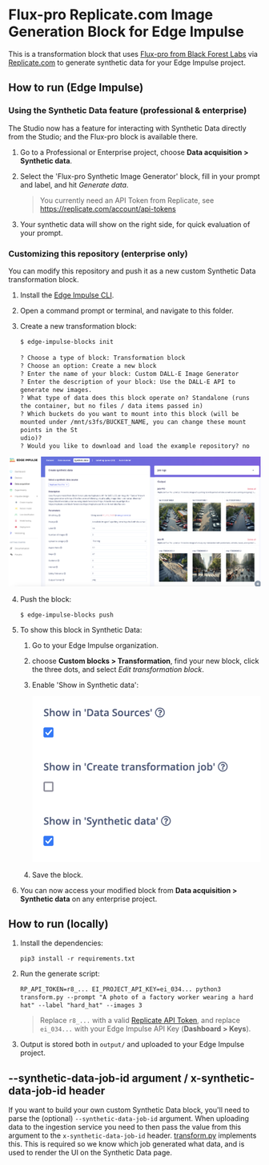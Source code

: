 # Flux-pro Replicate.com Image Generation Block for Edge Impulse

This is a transformation block that uses [Flux-pro from Black Forest Labs](https://blackforestlabs.ai/announcing-black-forest-labs/) via [Replicate.com](https://replicate.com/black-forest-labs/flux-pro) to generate synthetic data for your Edge Impulse project.

## How to run (Edge Impulse)

### Using the Synthetic Data feature (professional & enterprise)

The Studio now has a feature for interacting with Synthetic Data directly from the Studio; and the Flux-pro block is available there.

1. Go to a Professional or Enterprise project, choose **Data acquisition > Synthetic data**.
2. Select the 'Flux-pro Synthetic Image Generator' block, fill in your prompt and label, and hit *Generate data*.

    > You currently need an API Token from Replicate, see https://replicate.com/account/api-tokens

3. Your synthetic data will show on the right side, for quick evaluation of your prompt.

### Customizing this repository (enterprise only)

You can modify this repository and push it as a new custom Synthetic Data transformation block.

1. Install the [Edge Impulse CLI](https://docs.edgeimpulse.com/docs/tools/edge-impulse-cli).
2. Open a command prompt or terminal, and navigate to this folder.
3. Create a new transformation block:

    ```
    $ edge-impulse-blocks init

    ? Choose a type of block: Transformation block
    ? Choose an option: Create a new block
    ? Enter the name of your block: Custom DALL-E Image Generator
    ? Enter the description of your block: Use the DALL-E API to generate new images.
    ? What type of data does this block operate on? Standalone (runs the container, but no files / data items passed in)
    ? Which buckets do you want to mount into this block (will be mounted under /mnt/s3fs/BUCKET_NAME, you can change these mount points in the St
    udio)?
    ? Would you like to download and load the example repository? no
    ```

![Synthetic Data](images/synthetic-data.png)

4. Push the block:

    ```
    $ edge-impulse-blocks push
    ```

5. To show this block in Synthetic Data:
    1. Go to your Edge Impulse organization.
    2. choose **Custom blocks > Transformation**, find your new block, click the three dots, and select *Edit transformation block*.
    3. Enable 'Show in Synthetic data':

        ![Show in synthetic data](images/show-in-synthetic-data.png)

    4. Save the block.

6. You can now access your modified block from **Data acquisition > Synthetic data** on any enterprise project.

## How to run (locally)

1. Install the dependencies:

    ```
    pip3 install -r requirements.txt
    ```

2. Run the generate script:

    ```
    RP_API_TOKEN=r8_... EI_PROJECT_API_KEY=ei_034... python3 transform.py --prompt "A photo of a factory worker wearing a hard hat" --label "hard_hat" --images 3
    ```

    > Replace `r8_...` with a valid [Replicate API Token](https://replicate.com/account/api-tokens), and replace `ei_034...` with your Edge Impulse API Key (**Dashboard > Keys**).

3. Output is stored both in `output/` and uploaded to your Edge Impulse project.

## --synthetic-data-job-id argument / x-synthetic-data-job-id header

If you want to build your own custom Synthetic Data block, you'll need to parse the (optional) `--synthetic-data-job-id` argument. When uploading data to the ingestion service you need to then pass the value from this argument to the `x-synthetic-data-job-id` header. [transform.py](transform.py) implements this. This is required so we know which job generated what data, and is used to render the UI on the Synthetic Data page.